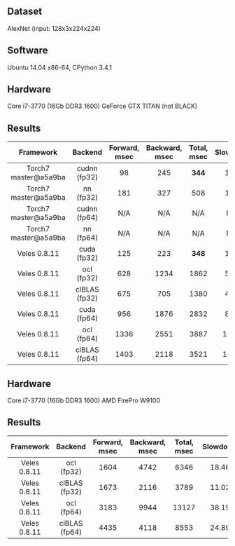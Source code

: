 Dataset
-------
AlexNet (input: 128x3x224x224)

Software
--------
Ubuntu 14.04 x86-64, CPython 3.4.1

Hardware
--------
Core i7-3770 (16Gb DDR3 1600)
GeForce GTX TITAN (not BLACK)

Results
-------

|       Framework      |    Backend    | Forward, msec | Backward, msec | Total, msec | Slowdown |
|:--------------------:|:-------------:|:-------------:|:--------------:|:-----------:|:--------:|
| Torch7 master@a5a9ba |  cudnn (fp32) |       98      |       245      |   **344**   |   1.00   |
| Torch7 master@a5a9ba |     nn (fp32) |      181      |       327      |     508     |   1.48   |
| Torch7 master@a5a9ba |  cudnn (fp64) |      N/A      |       N/A      |     N/A     |    N/A   |
| Torch7 master@a5a9ba |     nn (fp64) |      N/A      |       N/A      |     N/A     |    N/A   |
| Veles 0.8.11         |   cuda (fp32) |      125      |       223      |   **348**   |   1.01   |
| Veles 0.8.11         |    ocl (fp32) |      628      |      1234      |    1862     |   5.42   |
| Veles 0.8.11         | clBLAS (fp32) |      675      |       705      |    1380     |   4.02   |
| Veles 0.8.11         |   cuda (fp64) |      956      |      1876      |    2832     |   8.24   |
| Veles 0.8.11         |    ocl (fp64) |     1336      |      2551      |    3887     |  11.31   |
| Veles 0.8.11         | clBLAS (fp64) |     1403      |      2118      |    3521     |  10.24   |

Hardware
--------
Core i7-3770 (16Gb DDR3 1600)
AMD FirePro W9100

Results
-------

|   Framework  |    Backend    | Forward, msec | Backward, msec | Total, msec | Slowdown |
|:------------:|:-------------:|:-------------:|:--------------:|:-----------:|:--------:|
| Veles 0.8.11 |    ocl (fp32) |      1604     |      4742      |     6346    |   18.46  |
| Veles 0.8.11 | clBLAS (fp32) |      1673     |      2116      |     3789    |   11.02  |
| Veles 0.8.11 |    ocl (fp64) |      3183     |      9944      |    13127    |   38.19  |
| Veles 0.8.11 | clBLAS (fp64) |      4435     |      4118      |     8553    |   24.89  |

